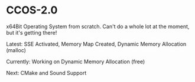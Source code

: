 # CCOS-2.0

x64Bit Operating System from scratch. Can't do a whole lot at the moment, but it's getting there!

Latest: SSE Activated, Memory Map Created, Dynamic Memory Allocation (malloc)

Currently: Working on Dynamic Memory Allocation (free)

Next: CMake and Sound Support
